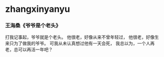 # zhangxinyanyu

### 王海桑《爷爷是个老头》
打我记事起，爷爷就是个老头。
他很老，好像从来不曾年轻过，
他很老，好像生来只为了做我的爷爷。
可我从未认真想过他有一天会死，
我总以为，一个人再老，总可以再活一年吧？
